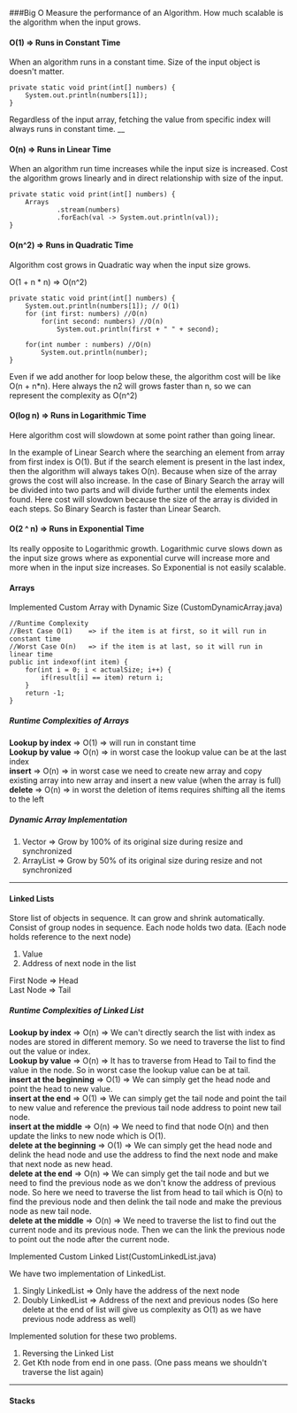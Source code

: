 ###Big O
Measure the performance of an Algorithm. How much scalable is the algorithm when the input grows.

#### O(1) => Runs in Constant Time
When an algorithm runs in a constant time. Size of the input object is doesn't matter.
```
private static void print(int[] numbers) {
	System.out.println(numbers[1]);
}
```
Regardless of the input array, fetching the value from specific index will always runs in constant time.
__
#### O(n) => Runs in Linear Time
When an algorithm run time increases while the input size is increased. Cost the algorithm grows linearly and in direct relationship with size of the input.
```
private static void print(int[] numbers) {
	Arrays
			.stream(numbers)
			.forEach(val -> System.out.println(val));
}
```

#### O(n^2) => Runs in Quadratic Time
Algorithm cost grows in Quadratic way when the input size grows.

O(1 + n * n) => O(n^2)

```
private static void print(int[] numbers) {
	System.out.println(numbers[1]); // O(1)
	for (int first: numbers) //O(n)
		for(int second: numbers) //O(n)
			System.out.println(first + " " + second);
	
	for(int number : numbers) //O(n)
		System.out.println(number);
}
```
Even if we add another for loop below these, the algorithm cost will be like O(n + n*n). Here always the n2 will grows faster than n, so we can represent the complexity as O(n^2)

#### O(log n) => Runs in Logarithmic Time 
Here algorithm cost will slowdown at some point rather than going linear. 

In the example of Linear Search where the searching an element from array from first index is O(1). But if the search element is present in the last index, then the algorithm will always takes O(n). Because when size of the array grows the cost will also increase. In the case of Binary Search the array will be divided into two parts and will divide further until the elements index found. Here cost will slowdown because the size of the array is divided in each steps. So Binary Search is faster than Linear Search.

#### O(2 ^ n) => Runs in Exponential Time  
Its really opposite to Logarithmic growth. Logarithmic curve slows down as the input size grows where as exponential curve will increase more and more when in the input size increases. So Exponential is not easily scalable.

#### Arrays

Implemented Custom Array with Dynamic Size (CustomDynamicArray.java)

```
//Runtime Complexity
//Best Case O(1)    => if the item is at first, so it will run in constant time
//Worst Case O(n)   => if the item is at last, so it will run in linear time
public int indexof(int item) {
	for(int i = 0; i < actualSize; i++) {
		if(result[i] == item) return i;
	}
	return -1;
}
```

##### Runtime Complexities of Arrays
**Lookup by index**	=> O(1)	=> will run in constant time   
**Lookup by value**	=> O(n)	=> in worst case the lookup value can be at the last index  
**insert** 			=> O(n)	=> in worst case we need to create new array and copy existing array into new array and insert a new value (when the array is full)  
**delete** 			=> O(n)	=> in worst the deletion of items requires shifting all the items to the left  

##### Dynamic Array Implementation
1) Vector 		=> Grow by 100% of its original size during resize and synchronized  
2) ArrayList	=> Grow by 50% of its original size during resize and not synchronized  
---------------------------------------------------------------------------------------------
#### Linked Lists
Store list of objects in sequence. It can grow and shrink automatically. Consist of group nodes in sequence. 
Each node holds two data. (Each node holds reference to the next node)
1) Value  
2) Address of next node in the list  

First Node 	=> Head  
Last Node	=> Tail

##### Runtime Complexities of Linked List
**Lookup by index**				=> O(n)	=> We can't directly search the list with index as nodes are stored in different memory. So we need to traverse the list to find out the value or index.  
**Lookup by value**				=> O(n)	=> It has to traverse from Head to Tail to find the value in the node. So in worst case the lookup value can be at tail.  
**insert at the beginning** 	=> O(1)	=> We can simply get the head node and point the head to new value.  
**insert at the end** 			=> O(1)	=> We can simply get the tail node and point the tail to new value and reference the previous tail node address to point new tail node.  
**insert at the middle** 		=> O(n)	=> We need to find that node O(n) and then update the links to new node which is O(1).  
**delete at the beginning** 	=> O(1)	=> We can simply get the head node and delink the head node and use the address to find the next node and make that next node as new head.  
**delete at the end** 			=> O(n)	=> We can simply get the tail node and but we need to find the previous node as we don't know the address of previous node. So here we need to traverse the list from head to tail which is O(n) to find the previous node and then delink the tail node and make the previous node as new tail node.  
**delete at the middle** 		=> O(n)	=> We need to traverse the list to find out the current node and its previous node. Then we can the link the previous node to point out the node after the current node.  

Implemented Custom Linked List(CustomLinkedList.java)

We have two implementation of LinkedList.  
1) Singly LinkedList	=> Only have the address of the next node  
2) Doubly LinkedList	=> Address of the next and previous nodes (So here delete at the end of list will give us complexity as O(1) as we have previous node address as well)  

Implemented solution for these two problems.
1) Reversing the Linked List  
2) Get Kth node from end in one pass. (One pass means we shouldn't traverse the list again)  
---------------------------------------------------------------------------------------------
#### Stacks
